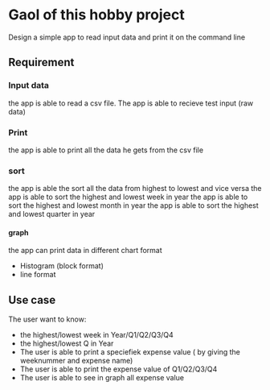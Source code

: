 # Gaol of this hobby project
Design a simple app to read input data and print it on the command line

## Requirement

### Input data
the app is able to read a csv file.
The app is able to recieve test input (raw data)

### Print
the app is able to print all the data he gets from the csv file

### sort
the app is able the sort all the data from highest to lowest and vice versa
the app is able to sort the highest and lowest week in year
the app is able to sort the highest and lowest month in year
the app is able to sort the highest and lowest quarter in year

#### graph
 the app can print data in different chart format
  - Histogram (block format)
  - line format

## Use case
The user want to know:
- the highest/lowest week in Year/Q1/Q2/Q3/Q4
- the highest/lowest Q in Year
- The user is able to print a speciefiek expense value ( by giving the weeknummer and expense name)
- The user is able to print the expense value of Q1/Q2/Q3/Q4
- The user is able to see in graph all expense value